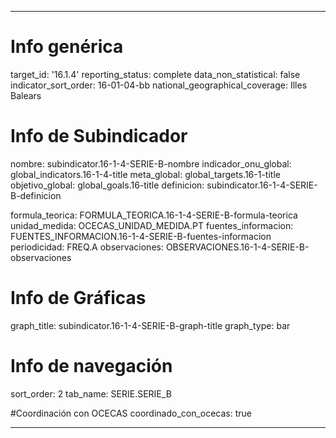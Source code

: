 ---

# Info genérica
target_id: '16.1.4'
reporting_status: complete
data_non_statistical: false
indicator_sort_order: 16-01-04-bb
national_geographical_coverage: Illes Balears

# Info de Subindicador
nombre: subindicator.16-1-4-SERIE-B-nombre
indicador_onu_global: global_indicators.16-1-4-title
meta_global: global_targets.16-1-title
objetivo_global: global_goals.16-title
definicion: subindicator.16-1-4-SERIE-B-definicion

formula_teorica: FORMULA_TEORICA.16-1-4-SERIE-B-formula-teorica
unidad_medida: OCECAS_UNIDAD_MEDIDA.PT
fuentes_informacion: FUENTES_INFORMACION.16-1-4-SERIE-B-fuentes-informacion
periodicidad: FREQ.A
observaciones: OBSERVACIONES.16-1-4-SERIE-B-observaciones

# Info de Gráficas
graph_title: subindicator.16-1-4-SERIE-B-graph-title
graph_type: bar

# Info de navegación
sort_order: 2
tab_name: SERIE.SERIE_B

#Coordinación con OCECAS
coordinado_con_ocecas: true

---
